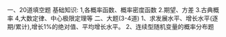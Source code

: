 一、20道填空题
 基础知识:
 1,各概率函数、概率密度函数
 2.期望、方差
 3.古典概率
 4,大数定律、中心极限定理等
 二、大题(3-4道)
 1、求发展水平、增长水平(逐期/累计),增长1%的绝对值、平均增长水平。
 2、连续型随机变量的概率分布题
 

 